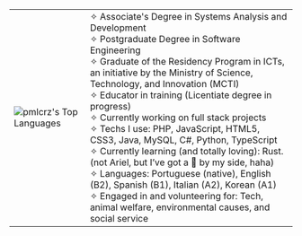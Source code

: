 <table>
  <tr>
    <td>
<img src="https://github-readme-stats.vercel.app/api/top-langs/?username=pmlcrz&langs_count=14&theme=midnight-purple&show_icons=true&hide_border=false&layout=compact" alt="pmlcrz's Top Languages"/>
    </td>
    <td>
      <div align="left">
        ✧ Associate's Degree in Systems Analysis and Development<br>
        ✧ Postgraduate Degree in Software Engineering<br>
        ✧ Graduate of the Residency Program in ICTs, an initiative by the Ministry of Science, 
        Technology, and Innovation (MCTI)<br>
        ✧ Educator in training (Licentiate degree in progress)<br>
        ✧ Currently working on full stack projects<br>
        ✧ Techs I use: PHP, JavaScript, HTML5, CSS3, Java, MySQL,
        C#, Python, TypeScript<br>
        ✧ Currently learning (and totally loving): Rust. 
        (not Ariel, but I’ve got a 🦀 by my side, haha) <br>
        ✧ Languages: Portuguese (native), English (B2), Spanish (B1), Italian (A2), Korean (A1)<br>
        ✧ Engaged in and volunteering for: Tech, animal welfare, environmental causes, and social service<br>
              </div>
    </td>
   <!-- <td>
      <img src="https://media.giphy.com/media/ao9DUiTKH60XS/giphy.gif" alt="Dancing Robot" height="200"/>
    </td> -->
  </tr>
</table>

